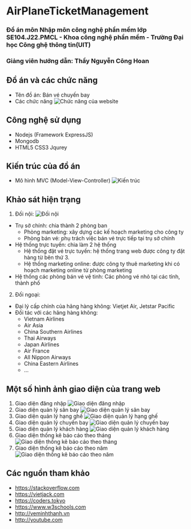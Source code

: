 # AirPlaneTicketManagement


### Đồ án môn Nhập môn công nghệ phần mềm lớp SE104.J22.PMCL - Khoa công nghệ phần mềm - Trường Đại học Công ghệ thông tin(UIT)

### Giảng viên hướng dẫn: Thầy Nguyễn Công Hoan

## Đồ án và các chức năng
  - Tên đồ án: Bán vé chuyến bay
  - Các chức năng
    ![Chức năng của websỉte](https://i.imgur.com/MyAiC20.png)
## Công nghệ sử dụng
  - Nodejs (Framework ExpressJS)
  - Mongodb
  - HTML5 CSS3 Jqurey
## Kiến trúc của đồ án
  - Mô hình MVC (Model-View-Controller)
    ![Kiến trúc](https://i.imgur.com/QboPAE5.png)

## Khảo sát hiện trạng
1. Đối nội:
    ![Đối nội](https://i.imgur.com/2udj1fE.png)

  - Trụ sở chính: chia thành 2 phòng ban
    +	Phòng marketing: xây dựng các kế hoạch marketing cho công ty
    +	Phòng bán vé: phụ trách việc bán vé trực tiếp tại trụ sở chính
-	Hệ thống trực tuyến: chia làm 2 hệ thống
    +	Hệ thống đặt vé trực tuyến: hệ thống trang web được công ty đặt hàng từ bên thứ 3.
    +	Hệ thống marketing online: được công ty thuê marketing khi có hoạch marketing online từ phòng marketing
-	Hệ thống các phòng bán vé vệ tinh: Các phòng vé nhỏ tại các tỉnh, thành phố

2. Đối ngoại:
  -	Đại lý cấp chính của hãng hàng không: Vietjet Air, Jetstar Pacific
-	Đối tác với các hãng hàng không:
    +	Vietnam Airlines
    +	Air Asia
    +	China Southern Airlines
    +	Thai Airways
    +	Japan Airlines
    +	Air France
    +	All Nippon Airways
    +	China Eastern Airlines
    +	…
## Một số hình ảnh giao diện của trang web
  1. Giao diện đăng nhập
    ![Giao diện đăng nhập](https://i.imgur.com/XiJMPOZ.png)
  2. Giao diện quản lý sân bay
    ![Giao diện quản lý sân bay](https://i.imgur.com/DzOlZMm.png)
  3. Giao diện quản lý hạng ghế
    ![Giao diện quản lý hạng ghế](https://i.imgur.com/ah6qBPP.png)
  4. Giao diện quản lý chuyến bay
    ![Giao diện quản lý chuyến bay](https://i.imgur.com/Cm8LU8C.png)
  5. Giao diện quản lý khách hàng
    ![Giao diện quản lý khách hàng](https://i.imgur.com/YbUqWWq.png)
  6. Giao diện thống kê báo cáo theo tháng
    ![Giao diện thống kê báo cáo theo tháng](https://i.imgur.com/d3dkNXB.png)
  7. Giao diện thống kê báo cáo theo năm
   ![Giao diện thống kê báo cáo theo năm](https://i.imgur.com/mB02NPy.png)
## Các nguồn tham khảo
  - https://stackoverflow.com
  - https://vietjack.com
  - https://coders.tokyo
  - https://www.w3schools.com
  - http://veminhthanh.vn
  - http://youtube.com